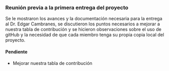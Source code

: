 ### Reunión previa a la primera entrega del proyecto

Se le mostraron los avances y la documentación necesaria para la entrega al Dr. Edgar Cambranes,
se discutieron los puntos necesarios a mejorar a nuestra tabla de contribución y
se hicieron observaciones sobre el uso de gitHub y la necesidad de que cada miembro tenga su propia copia local del proyecto.

#### Pendiente

- Mejorar nuestra tabla de contribución
